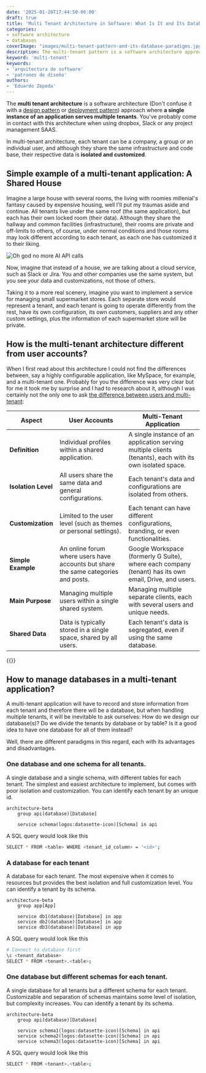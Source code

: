 ```yaml
---
date: '2025-01-28T17:44:50-06:00'
draft: true
title: 'Multi Tenant Architecture in Software: What Is It and Its Databases Patterns'
categories:
- software architecture
- databases
coverImage: "images/multi-tenant-pattern-and-its-database-paradigms.jpg"
description: The multi-tenant pattern is a software architecture approach where a single instance of an application serves multiple tenants and there are multiple ways of design a database for this pattern
keyword: 'multi-tenant'
keywords:
- 'arquitectura de software'
- 'patrones de diseño'
authors:
- 'Eduardo Zepeda'
---
```


The **multi tenant architecture** is a software architecture (Don't confuse it with a [design pattern](/en/design-patterns-in-software/) or [deployment pattern](/en/common-and-useful-deployment-patterns/)) approach where **a single instance of an application serves multiple tenants**. You've probably come in contact with this architecture when using dropbox, Slack or any project management SAAS.

In multi-tenant architecture, each tenant can be a company, a group or an individual user, and although they share the same infrastructure and code base, their respective data is **isolated and customized**.

## Simple example of a multi-tenant application: A Shared House

Imagine a large house with several rooms, the living with roomies millenial's fantasy caused by expensive housing, well I'll put my traumas aside and continue. All tenants live under the same roof (the same application), but each has their own locked room (their data). Although they share the hallway and common facilities (infrastructure), their rooms are private and off-limits to others, of course, under normal conditions and those rooms may look different according to each tenant, as each one has customized it to their liking.

![Oh god no more AI API calls](https://res.cloudinary.com/dwrscezd2/image/upload/v1738123971/meme-millenial-cloud-provider_vzisiz.jpg)

Now, imagine that instead of a house, we are talking about a cloud service, such as Slack or Jira. You and other companies use the same system, but you see your data and customizations, not those of others.

Taking it to a more real scenery, imagine you want to implement a service for managing small supermarket stores. Each separate store would represent a tenant, and each tenant is going to operate differently from the rest, have its own configuration, its own customers, suppliers and any other custom settings, plus the information of each supermarket store will be private.

## How is the multi-tenant architecture different from user accounts?

When I first read about this architecture I could not find the differences between, say a highly configurable application, like MySpace, for example, and a multi-tenant one. Probably for you the difference was very clear but for me it took me by surprise and I had to research about it, although I was certainly not the only one to ask [the difference between users and multi-tenant](https://stackoverflow.com/questions/48378789/what-is-the-difference-between-tenant-and-user#?):

| **Aspect**          | **User Accounts**                                                                  | **Multi-Tenant Application**                                                                              |
| ------------------- | ---------------------------------------------------------------------------------- | --------------------------------------------------------------------------------------------------------- |
| **Definition**      | Individual profiles within a shared application.                                   | A single instance of an application serving multiple clients (tenants), each with its own isolated space. |
| **Isolation Level** | All users share the same data and general configurations.                          | Each tenant's data and configurations are isolated from others.                                           |
| **Customization**   | Limited to the user level (such as themes or personal settings).                   | Each tenant can have different configurations, branding, or even functionalities.                         |
| **Simple Example**  | An online forum where users have accounts but share the same categories and posts. | Google Workspace (formerly G Suite), where each company (tenant) has its own email, Drive, and users.     |
| **Main Purpose**    | Managing multiple users within a single shared system.                             | Managing multiple separate clients, each with several users and unique needs.                             |
| **Shared Data**     | Data is typically stored in a single space, shared by all users.                   | Each tenant's data is segregated, even if using the same database.                                        |

{{<ad>}}

## How to manage databases in a multi-tenant application?

A multi-tenant application will have to record and store information from each tenant and therefore there will be a database, but when handling multiple tenants, it will be inevitable to ask ourselves: How do we design our database(s)? Do we divide the tenants by database or by table? Is it a good idea to have one database for all of them instead?

Well, there are different paradigms in this regard, each with its advantages and disadvantages.

### One database and one schema for all tenants.

A single database and a single schema, with different tables for each tenant. The simplest and easiest architecture to implement, but comes with poor isolation and customization. You can identify each tenant by an unique id.

``` mermaid
architecture-beta
    group api(database)[Database]

    service schema(logos:datasette-icon)[Schema] in api
```

A SQL query would look like this

``` bash
SELECT * FROM <table> WHERE <tenant_id_column> = '<id>';
```

### A database for each tenant

A database for each tenant. The most expensive when it comes to resources but provides the best isolation and full customization level. You can identify a tenant by its schema.

``` mermaid
architecture-beta
    group app[App]

    service db1(database)[Database] in app
    service db2(database)[Database] in app
    service db3(database)[Database] in app
```

A SQL query would look like this

``` bash
# Connect to database first
\c <tenant_database>
SELECT * FROM <tenant>.<table>;
```



### One database but different schemas for each tenant.

A single database for all tenants but a different schema for each tenant. Customizable and separation of schemas maintains some level of isolation, but complexity increases. You can identify a tenant by its schema.

``` mermaid
architecture-beta
    group api(database)[Database]

    service schema1(logos:datasette-icon)[Schema] in api
    service schema2(logos:datasette-icon)[Schema] in api
    service schema3(logos:datasette-icon)[Schema] in api
```

A SQL query would look like this


``` bash
SELECT * FROM <tenant>.<table>;
```